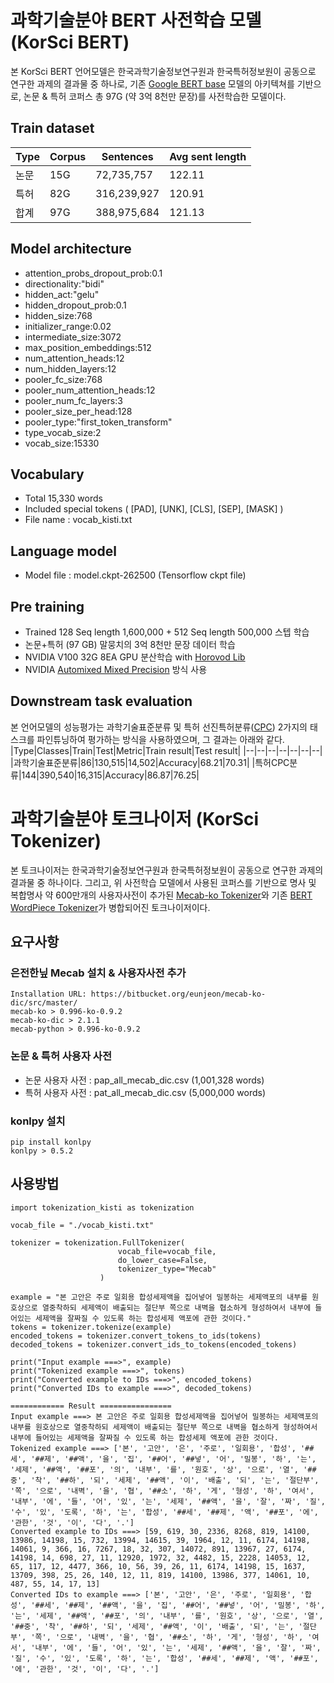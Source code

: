 
# 과학기술분야 BERT 사전학습 모델 (KorSci BERT)
 본 KorSci BERT 언어모델은 한국과학기술정보연구원과 한국특허정보원이 공동으로 연구한 과제의  결과물 중 하나로, 기존 [Google BERT base](https://github.com/google-research/bert) 모델의 아키텍쳐를 기반으로, 논문 & 특허 코퍼스 총 97G (약 3억 8천만 문장)를 사전학습한 모델이다.

## Train dataset
|Type|Corpus|Sentences|Avg sent length|
|--|--|--|--|
|논문|15G|72,735,757|122.11|
|특허|82G|316,239,927|120.91|
|합계|97G|388,975,684|121.13|

## Model architecture
-   attention_probs_dropout_prob:0.1
-   directionality:"bidi"
-   hidden_act:"gelu"
-   hidden_dropout_prob:0.1
-   hidden_size:768
-   initializer_range:0.02
-   intermediate_size:3072
-   max_position_embeddings:512
-   num_attention_heads:12
-   num_hidden_layers:12
-   pooler_fc_size:768
-   pooler_num_attention_heads:12
-   pooler_num_fc_layers:3
-   pooler_size_per_head:128
-   pooler_type:"first_token_transform"
-   type_vocab_size:2
-   vocab_size:15330

## Vocabulary
 - Total 15,330 words
 - Included special tokens ( [PAD], [UNK], [CLS], [SEP], [MASK] )
 - File name : vocab_kisti.txt

## Language model
- Model file : model.ckpt-262500 (Tensorflow ckpt file)

## Pre training
- Trained 128 Seq length 1,600,000 + 512 Seq length 500,000 스텝 학습
- 논문+특허 (97 GB) 말뭉치의 3억 8천만 문장 데이터 학습
- NVIDIA V100 32G 8EA GPU 분산학습 with [Horovod Lib](https://github.com/horovod/horovod)
- NVIDIA [Automixed Mixed Precision](https://developer.nvidia.com/automatic-mixed-precision) 방식 사용

## Downstream task evaluation
본 언어모델의 성능평가는 과학기술표준분류 및 특허 선진특허분류([CPC](https://www.kipo.go.kr/kpo/HtmlApp?c=4021&catmenu=m06_07_01)) 2가지의 태스크를 파인튜닝하여 평가하는 방식을 사용하였으며, 그 결과는 아래와 같다.
|Type|Classes|Train|Test|Metric|Train result|Test result|
|--|--|--|--|--|--|--|
|과학기술표준분류|86|130,515|14,502|Accuracy|68.21|70.31|
|특허CPC분류|144|390,540|16,315|Accuracy|86.87|76.25|


# 과학기술분야 토크나이저 (KorSci Tokenizer)

본 토크나이저는 한국과학기술정보연구원과 한국특허정보원이 공동으로 연구한 과제의  결과물 중 하나이다.  그리고, 위 사전학습 모델에서 사용된 코퍼스를 기반으로 명사 및 복합명사 약 600만개의 사용자사전이 추가된 [Mecab-ko Tokenizer](https://bitbucket.org/eunjeon/mecab-ko/src/master/)와 기존 [BERT WordPiece Tokenizer](https://github.com/google-research/bert)가 병합되어진 토크나이저이다.

##  요구사항

### 은전한닢 Mecab 설치 & 사용자사전 추가
	Installation URL: https://bitbucket.org/eunjeon/mecab-ko-dic/src/master/
	mecab-ko > 0.996-ko-0.9.2
	mecab-ko-dic > 2.1.1
	mecab-python > 0.996-ko-0.9.2

### 논문 & 특허 사용자 사전
- 논문 사용자 사전 : pap_all_mecab_dic.csv (1,001,328 words)
- 특허 사용자 사전 : pat_all_mecab_dic.csv (5,000,000 words)

### konlpy  설치
	pip install konlpy
	konlpy > 0.5.2

##  사용방법
	import tokenization_kisti as tokenization
	 
	vocab_file = "./vocab_kisti.txt"  

	tokenizer = tokenization.FullTokenizer(  
							vocab_file=vocab_file,  
							do_lower_case=False,  
							tokenizer_type="Mecab"  
						)  
  
	example = "본 고안은 주로 일회용 합성세제액을 집어넣어 밀봉하는 세제액포의 내부를 원호상으로 열중착하되 세제액이 배출되는 절단부 쪽으로 내벽을 협소하게 형성하여서 내부에 들어있는 세제액을 잘짜질 수 있도록 하는 합성세제 액포에 관한 것이다."  
	tokens = tokenizer.tokenize(example)  
	encoded_tokens = tokenizer.convert_tokens_to_ids(tokens)  
	decoded_tokens = tokenizer.convert_ids_to_tokens(encoded_tokens)  
	  
	print("Input example ===>", example)  
	print("Tokenized example ===>", tokens)  
	print("Converted example to IDs ===>", encoded_tokens)  
	print("Converted IDs to example ===>", decoded_tokens)
	
	============ Result ================
	Input example ===> 본 고안은 주로 일회용 합성세제액을 집어넣어 밀봉하는 세제액포의 내부를 원호상으로 열중착하되 세제액이 배출되는 절단부 쪽으로 내벽을 협소하게 형성하여서 내부에 들어있는 세제액을 잘짜질 수 있도록 하는 합성세제 액포에 관한 것이다.
	Tokenized example ===> ['본', '고안', '은', '주로', '일회용', '합성', '##세', '##제', '##액', '을', '집', '##어', '##넣', '어', '밀봉', '하', '는', '세제', '##액', '##포', '의', '내부', '를', '원호', '상', '으로', '열', '##중', '착', '##하', '되', '세제', '##액', '이', '배출', '되', '는', '절단부', '쪽', '으로', '내벽', '을', '협', '##소', '하', '게', '형성', '하', '여서', '내부', '에', '들', '어', '있', '는', '세제', '##액', '을', '잘', '짜', '질', '수', '있', '도록', '하', '는', '합성', '##세', '##제', '액', '##포', '에', '관한', '것', '이', '다', '.']
	Converted example to IDs ===> [59, 619, 30, 2336, 8268, 819, 14100, 13986, 14198, 15, 732, 13994, 14615, 39, 1964, 12, 11, 6174, 14198, 14061, 9, 366, 16, 7267, 18, 32, 307, 14072, 891, 13967, 27, 6174, 14198, 14, 698, 27, 11, 12920, 1972, 32, 4482, 15, 2228, 14053, 12, 65, 117, 12, 4477, 366, 10, 56, 39, 26, 11, 6174, 14198, 15, 1637, 13709, 398, 25, 26, 140, 12, 11, 819, 14100, 13986, 377, 14061, 10, 487, 55, 14, 17, 13]
	Converted IDs to example ===> ['본', '고안', '은', '주로', '일회용', '합성', '##세', '##제', '##액', '을', '집', '##어', '##넣', '어', '밀봉', '하', '는', '세제', '##액', '##포', '의', '내부', '를', '원호', '상', '으로', '열', '##중', '착', '##하', '되', '세제', '##액', '이', '배출', '되', '는', '절단부', '쪽', '으로', '내벽', '을', '협', '##소', '하', '게', '형성', '하', '여서', '내부', '에', '들', '어', '있', '는', '세제', '##액', '을', '잘', '짜', '질', '수', '있', '도록', '하', '는', '합성', '##세', '##제', '액', '##포', '에', '관한', '것', '이', '다', '.']
